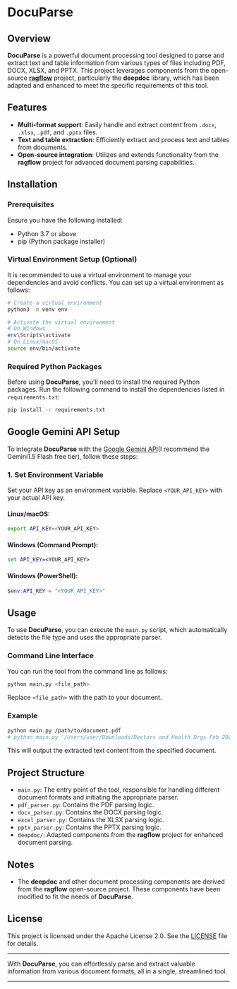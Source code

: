 # **DocuParse**

## Overview

**DocuParse** is a powerful document processing tool designed to parse and extract text and table information from various types of files including PDF, DOCX, XLSX, and PPTX. This project leverages components from the open-source **[ragflow](https://github.com/infiniflow/ragflow)** project, particularly the **deepdoc** library, which has been adapted and enhanced to meet the specific requirements of this tool.

## Features

- **Multi-format support**: Easily handle and extract content from `.docx`, `.xlsx`, `.pdf`, and `.pptx` files.
- **Text and table extraction**: Efficiently extract and process text and tables from documents.
- **Open-source integration**: Utilizes and extends functionality from the **ragflow** project for advanced document parsing capabilities.

## Installation

### Prerequisites

Ensure you have the following installed:

- Python 3.7 or above
- pip (Python package installer)

### Virtual Environment Setup (Optional)

It is recommended to use a virtual environment to manage your dependencies and avoid conflicts. You can set up a virtual environment as follows:

```bash
# Create a virtual environment
python3 -m venv env

# Activate the virtual environment
# On Windows
env\Scripts\activate
# On Linux/macOS
source env/bin/activate
```

### Required Python Packages

Before using **DocuParse**, you'll need to install the required Python packages. Run the following command to install the dependencies listed in `requirements.txt`:

```bash
pip install -r requirements.txt
```

## Google Gemini API Setup

To integrate **DocuParse** with the [Google Gemini API](https://ai.google.dev/pricing)(I recommend the Gemini1.5 Flash free tier), follow these steps:

### 1. Set Environment Variable

Set your API key as an environment variable. Replace `<YOUR_API_KEY>` with your actual API key.

#### Linux/macOS:

```bash
export API_KEY=<YOUR_API_KEY>
```

#### Windows (Command Prompt):

```cmd
set API_KEY=<YOUR_API_KEY>
```

#### Windows (PowerShell):

```powershell
$env:API_KEY = "<YOUR_API_KEY>"
```

## Usage

To use **DocuParse**, you can execute the `main.py` script, which automatically detects the file type and uses the appropriate parser.

### Command Line Interface

You can run the tool from the command line as follows:

```bash
python main.py <file_path>
```

Replace `<file_path>` with the path to your document.

### Example

```bash
python main.py /path/to/document.pdf
# python main.py '/Users/user/Downloads/Doctors and Health Orgs Feb 2023.pdf'
```

This will output the extracted text content from the specified document.

## Project Structure

- `main.py`: The entry point of the tool, responsible for handling different document formats and initiating the appropriate parser.
- `pdf_parser.py`: Contains the PDF parsing logic.
- `docx_parser.py`: Contains the DOCX parsing logic.
- `excel_parser.py`: Contains the XLSX parsing logic.
- `pptx_parser.py`: Contains the PPTX parsing logic.
- `deepdoc/`: Adapted components from the **ragflow** project for enhanced document parsing.

## Notes

- The **deepdoc** and other document processing components are derived from the **ragflow** open-source project. These components have been modified to fit the needs of **DocuParse**.

## License

This project is licensed under the Apache License 2.0. See the [LICENSE](LICENSE) file for details.

---

With **DocuParse**, you can effortlessly parse and extract valuable information from various document formats, all in a single, streamlined tool.

---
